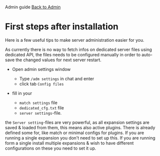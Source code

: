 Admin guide
[Back to Admin](#admin.md)

# First steps after installation
Here is a few useful tips to make server administration easier for you.

As currently there is no way to fetch infos on dedicated server files using
dedicated API, the files needs to be configured manually in order to
auto-save the changed values for next server restart.

* Open admin settings window 
    * Type `/adm settings` in chat and enter
    * click tab `Config files`

* fill in your 
    * `match settings` file 
    * `dedicated_cfg.txt` file
    * `server settings`-file.

the `Server setting`-files are very powerful, as all expansion settings are
saved & loaded from them, this means also active plugins. There is already
defined some for, like match or minimal configs for plugins. If you are running 
a single expansion you don't need to set up this. If you are running form a single 
install multiple expansions & wish to have different configurations on these you need
to set it up.
